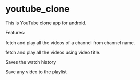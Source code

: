 # youtube_clone
This is YouTube clone app for android.

Features:

  fetch and play all the videos of a channel from channel name.
  
  fetch and play all the videos using video title.
  
  Saves the watch history
  
  Save any video to the playlist
  

